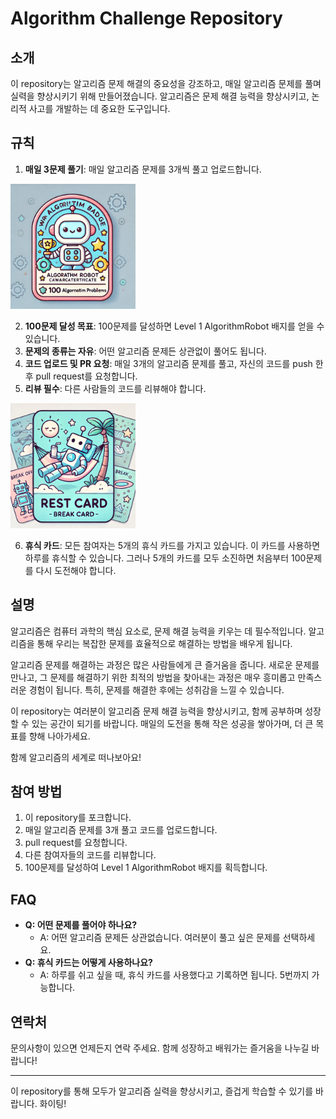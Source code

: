 # Algorithm Challenge Repository

## 소개
이 repository는 알고리즘 문제 해결의 중요성을 강조하고, 매일 알고리즘 문제를 풀며 실력을 향상시키기 위해 만들어졌습니다. 알고리즘은 문제 해결 능력을 향상시키고, 논리적 사고를 개발하는 데 중요한 도구입니다. 

## 규칙

1. **매일 3문제 풀기**: 매일 알고리즘 문제를 3개씩 풀고 업로드합니다.

<img src="Images/AlgorithmRobotBadge.jpg" alt="drawing" width="200"/>

2. **100문제 달성 목표**: 100문제를 달성하면 Level 1 AlgorithmRobot 배지를 얻을 수 있습니다.
3. **문제의 종류는 자유**: 어떤 알고리즘 문제든 상관없이 풀어도 됩니다.
4. **코드 업로드 및 PR 요청**: 매일 3개의 알고리즘 문제를 풀고, 자신의 코드를 push 한 후 pull request를 요청합니다.
5. **리뷰 필수**: 다른 사람들의 코드를 리뷰해야 합니다.

<img src="Images/RestCard.jpg" alt="drawing" width="200"/>

6. **휴식 카드**: 모든 참여자는 5개의 휴식 카드를 가지고 있습니다. 이 카드를 사용하면 하루를 휴식할 수 있습니다. 그러나 5개의 카드를 모두 소진하면 처음부터 100문제를 다시 도전해야 합니다.

## 설명

알고리즘은 컴퓨터 과학의 핵심 요소로, 문제 해결 능력을 키우는 데 필수적입니다. 알고리즘을 통해 우리는 복잡한 문제를 효율적으로 해결하는 방법을 배우게 됩니다. 

알고리즘 문제를 해결하는 과정은 많은 사람들에게 큰 즐거움을 줍니다. 새로운 문제를 만나고, 그 문제를 해결하기 위한 최적의 방법을 찾아내는 과정은 매우 흥미롭고 만족스러운 경험이 됩니다. 특히, 문제를 해결한 후에는 성취감을 느낄 수 있습니다.

이 repository는 여러분이 알고리즘 문제 해결 능력을 향상시키고, 함께 공부하며 성장할 수 있는 공간이 되기를 바랍니다. 매일의 도전을 통해 작은 성공을 쌓아가며, 더 큰 목표를 향해 나아가세요. 

함께 알고리즘의 세계로 떠나보아요!

## 참여 방법

1. 이 repository를 포크합니다.
2. 매일 알고리즘 문제를 3개 풀고 코드를 업로드합니다.
3. pull request를 요청합니다.
4. 다른 참여자들의 코드를 리뷰합니다.
5. 100문제를 달성하여 Level 1 AlgorithmRobot 배지를 획득합니다.

## FAQ

- **Q: 어떤 문제를 풀어야 하나요?**
  - A: 어떤 알고리즘 문제든 상관없습니다. 여러분이 풀고 싶은 문제를 선택하세요.
- **Q: 휴식 카드는 어떻게 사용하나요?**
  - A: 하루를 쉬고 싶을 때, 휴식 카드를 사용했다고 기록하면 됩니다. 5번까지 가능합니다.

## 연락처
문의사항이 있으면 언제든지 연락 주세요. 함께 성장하고 배워가는 즐거움을 나누길 바랍니다!

---

이 repository를 통해 모두가 알고리즘 실력을 향상시키고, 즐겁게 학습할 수 있기를 바랍니다. 화이팅!
